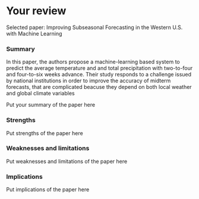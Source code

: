# Your review

Selected paper: Improving Subseasonal Forecasting in the Western U.S. with Machine Learning

### Summary

In this paper, the authors propose a machine-learning based system to predict the average temperature and
and total precipitation with two-to-four and four-to-six weeks advance. Their study responds to a challenge issued by national institutions in order to improve the accuracy of midterm forecasts, that are complicated beacuse they depend on both local weather and global climate variables 

Put your summary of the paper here

### Strengths

Put strengths of the paper here

### Weaknesses and limitations

Put weaknesses and limitations of the paper here

### Implications

Put implications of the paper here

### 


